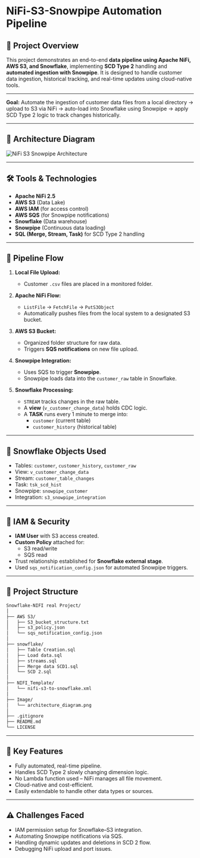 # NiFi-S3-Snowpipe Automation Pipeline

## 📌 Project Overview
This project demonstrates an end-to-end **data pipeline using Apache NiFi, AWS S3, and Snowflake**, implementing **SCD Type 2** handling and **automated ingestion with Snowpipe**. It is designed to handle customer data ingestion, historical tracking, and real-time updates using cloud-native tools.

------------

**Goal:** Automate the ingestion of customer data files from a local directory → upload to S3 via NiFi → auto-load into Snowflake using Snowpipe → apply SCD Type 2 logic to track changes historically.

------------

## 🧱 Architecture Diagram

![NiFi S3 Snowpipe Architecture](image/architecture.png)

-------------

## 🛠️ Tools & Technologies
- **Apache NiFi 2.5**
- **AWS S3** (Data Lake)
- **AWS IAM** (for access control)
- **AWS SQS** (for Snowpipe notifications)
- **Snowflake** (Data warehouse)
- **Snowpipe** (Continuous data loading)
- **SQL (Merge, Stream, Task)** for SCD Type 2 handling

--------------

## 🔄 Pipeline Flow
1. **Local File Upload:**
   - Customer `.csv` files are placed in a monitored folder.

2. **Apache NiFi Flow:**
   - `ListFile` → `FetchFile` → `PutS3Object`
   - Automatically pushes files from the local system to a designated S3 bucket.

3. **AWS S3 Bucket:**
   - Organized folder structure for raw data.
   - Triggers **SQS notifications** on new file upload.

4. **Snowpipe Integration:**
   - Uses SQS to trigger **Snowpipe**.
   - Snowpipe loads data into the `customer_raw` table in Snowflake.

5. **Snowflake Processing:**
   - `STREAM` tracks changes in the raw table.
   - A **view** (`v_customer_change_data`) holds CDC logic.
   - A **TASK** runs every 1 minute to merge into:
     - `customer` (current table)
     - `customer_history` (historical table)

---------

## 🧾 Snowflake Objects Used
- Tables: `customer`, `customer_history`, `customer_raw`
- View: `v_customer_change_data`
- Stream: `customer_table_changes`
- Task: `tsk_scd_hist`
- Snowpipe: `snowpipe_customer`
- Integration: `s3_snowpipe_integration`

---------

## 🔐 IAM & Security
- **IAM User** with S3 access created.
- **Custom Policy** attached for:
  - S3 read/write
  - SQS read
- Trust relationship established for **Snowflake external stage**.
- Used `sqs_notification_config.json` for automated Snowpipe triggers.

----------

## 📂 Project Structure

```bash
Snowflake-NIFI real Project/
│
├── AWS S3/
│   ├── S3_bucket_structure.txt
│   ├── s3_policy.json
│   └── sqs_notification_config.json
│
├── snowflake/
│   ├── Table Creation.sql
│   ├── Load data.sql
│   ├── streams.sql
│   ├── Merge data SCD1.sql
│   └── SCD 2.sql
│
├── NIFI_Template/
│   └── nifi-s3-to-snowflake.xml
│
├── Image/
│   └── architecture_diagram.png
│
├── .gitignore
├── README.md
└── LICENSE
```

------------

## 🔑 Key Features
- Fully automated, real-time pipeline.
- Handles SCD Type 2 slowly changing dimension logic.
- No Lambda function used – NiFi manages all file movement.
- Cloud-native and cost-efficient.
- Easily extendable to handle other data types or sources.

-----------------

## ⚠️ Challenges Faced
- IAM permission setup for Snowflake–S3 integration.
- Automating Snowpipe notifications via SQS.
- Handling dynamic updates and deletions in SCD 2 flow.
- Debugging NiFi upload and port issues.







